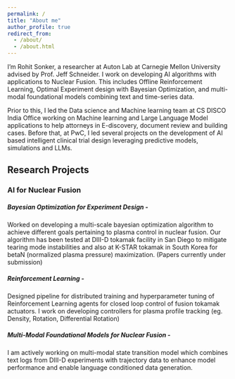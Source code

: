```yaml
---
permalink: /
title: "About me"
author_profile: true
redirect_from: 
  - /about/
  - /about.html
---
```


I’m Rohit Sonker, a researcher at Auton Lab at Carnegie Mellon University advised by Prof. Jeff Schneider.
I work on developing AI algorithms with applications to Nuclear Fusion. This includes Offline Reinforcement Learning, Optimal Experiment design with Bayesian Optimization, and multi-modal foundational models combining text and time-series data. 

Prior to this, I led the Data science and Machine learning team at CS DISCO India Office working on Machine learning and Large Language Model applications to help attorneys in E-discovery, document review and building cases. 
Before that, at PwC, I led several projects on the development of AI based intelligent clinical trial design leveraging predictive models, simulations and LLMs.

Research Projects
---

### AI for Nuclear Fusion

##### Bayesian Optimization for Experiment Design - 
Worked on developing a multi-scale bayesian optimization algorithm to achieve different goals pertaining to plasma control in nuclear fusion. Our algorithm has been tested at DIII-D tokamak facility in San Diego to mitigate tearing mode instabilities and also at K-STAR tokamak in South Korea for betaN (normalized plasma pressure) maximization. (Papers currently under submission)


##### Reinforcement Learning - 
Designed pipeline for distributed training and hyperparameter tuning of Reinforcement Learning agents for closed loop control of fusion tokamak actuators. I work on developing controllers for plasma profile tracking (eg. Density, Rotation, Differential Rotation)


##### Multi-Modal Foundational Models for Nuclear Fusion -
I am actively working on multi-modal state transition model which combines text logs from DIII-D experiments with trajectory data to enhance model performance and enable language conditioned data generation.


<!-- ### Past Projects

##### -->
